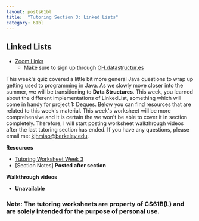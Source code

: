 ```yaml
---
layout: posts61bl
title:  "Tutoring Section 3: Linked Lists"
category: 61bl
---
```


## Linked Lists

* [Zoom Links](https://docs.google.com/spreadsheets/d/1os09llY_KXJHcM0D5g3WYPJrJRX5MBEkdjh_AgwcAYE/edit?usp=sharing)
  - Make sure to sign up through [OH.datastructur.es](http://oh.datastructur.es)

This week's quiz covered a little bit more general Java questions to wrap up getting used to programming in Java.
As we slowly move closer into the summer, we will be transitioning to **Data Structures**. This week, you learned about the different implementations of LinkedList, something which will come in handy for project 1: Deques. Below you can find resources that are related to this week's material. This week's worksheet will be more comprehensive and it is certain the we won't be able to cover it in section completely. Therefore, I will start posting worksheet walkthrough videos after the last tutoring section has ended. If you have any questions, please email me: [kjhmiao@berkeley.edu](mailto:kjhmiao@berkeley.edu).

**Resources**
- [Tutoring Worksheet Week 3](https://drive.google.com/file/d/1m9kwwk7Cfb3wcMzsVMqc3y-9FeTAh6DG/view?usp=sharing)
- [Section Notes] **Posted after section**

**Walkthrough videos**
- **Unavailable**


### Note: The tutoring worksheets are property of CS61B(L) and are solely intended for the purpose of personal use.
